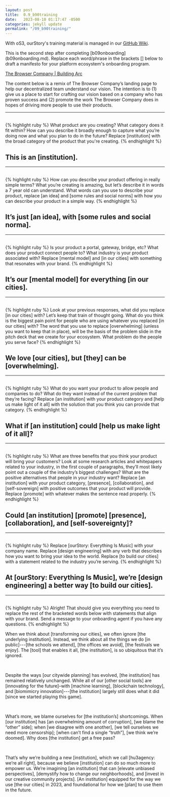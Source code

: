 ```yaml
---
layout: post
title:  0.9_b90training
date:   2023-08-10 01:17:47 -0500
categories: jekyll update
permalink: "/09_b90training/"
---
```


With oS3, ourStory's training material is managed in our [GitHub Wiki](https://github.com/ourStoryNetwork/09-OnboardingPi/wiki).


<p>This is the second step after completing [b09onboarding](b09onboarding.md). Replace each word/phrase in the brackets [] below to draft a manifesto for your platform ecosystem's onboarding program.</p>
<a href="https://thebrowser.company/">The Browser Company | Building Arc</a>
<br>

<p>The content below is a remix of The Browser Company’s landing page to help our decentralized team understand our vision. The intention is to (1) give us a place to start for crafting our vision based on a company who has proven success and (2) promote the work The Browser Company does in hopes of driving more people to use their products.</p>

<hr/>
<br>
{% highlight ruby %}
What product are you creating? 
What category does it fit within? 
How can you describe it broadly enough to capture 
what you’re doing now and what you plan to do in the future?
Replace [institution] with the broad category 
of the product that you're creating.
{% endhighlight %}

<h2>This is an [institution].</h2>

<hr/>
<br>
{% highlight ruby %}
How can you describe your product offering in really simple terms? 
What you’re creating is amazing, but let’s describe it 
in words a 7 year old can understand. What words can 
you use to describe your product, replace [an idea] and [some rules and 
social norms] with how you can describe your product in a simple way.
{% endhighlight %}

<h2>It’s just [an idea], with [some rules and social norma].</h2>
<hr/>
<br>
{% highlight ruby %}
Is your product a portal, gateway, bridge, etc? 
What does your product connect people to? What industry 
is your product associated with? Replace [mental model] 
and [in our cities] with something that resonates with your brand.
{% endhighlight %}

<h2>It’s our [mental model] for everything [in our cities].</h2>
<hr/>

<br>
{% highlight ruby %}
Look at your previous responses, what did you replace [in our cities] with? 
Let’s keep that train of thought going. What do you think is the biggest 
pain point for people who are using whatever you replaced [in our cities] with? 
The word that you use to replace [overwhelming] (unless you want to keep that 
in place), will be the basis of the problem slide in the pitch deck that we 
create for your ecosystem. What problem do the people you serve face?
{% endhighlight %}

<h2>We love [our cities], but [they] can be [overwhelming].</h2>
<hr/>

<br>
{% highlight ruby %}
What do you want your product to allow people and companies to do? 
What do they want instead of the current problem that they’re facing? 
Replace [an institution] with your product category and [help us make 
light of it all] with the solution that you think you can provide that category.
{% endhighlight %}

<h2>What if [an institution] could [help us make light of it all]?</h2>
<hr/>

<br>
{% highlight ruby %}
What are three benefits that you think your product will bring your customers? 
Look at some research articles and whitepapers related to your industry, 
in the first couple of paragraphs, they’ll most likely point out a couple of 
the industry’s biggest challenges? What are the positive alternatives that 
people in your industry want? Replace [an institution] with your product category, 
[presence], [collaboration], and [self-sovereign] with positive outcomes that 
your product will provide. Replace [promote] with whatever makes the sentence read properly.
{% endhighlight %}

<h2>Could [an institution] [promote] [presence], [collaboration], and [self-sovereignty]?</h2>
<hr/>

<br>
{% highlight ruby %}
Replace [ourStory: Everything Is Music] with your company name.
Replace [design engineering] with any verb that describes how you 
want to bring your idea to the world. Replace [to build our cities] 
with a statement related to the industry you’re serving.
{% endhighlight %}

<h2>At [ourStory: Everything Is Music], we’re [design engineering] a better way [to build our cities].</h2>
<hr/>

<br>
{% highlight ruby %}
Alright! That should give you everything you need to replace the 
rest of the bracketed words below with statements that align with 
your brand. Send a message to your onboarding agent if you have any questions.
{% endhighlight %}
<br>
<p>When we think about [transforming our cities], we often ignore [the underlying institution]. Instead, we think about all the things we do [in public]---[the schools we attend], [the offices we avoid], [the festivals we enjoy]. The [tool] that enables it all, [the institution], is so ubiquitous that it’s ignored.</p>
<br>
<p>
    Despite the ways [our citywide planning] has evolved, [the institution] has remained relatively unchanged. While all of our [other social tools] are [innovating for the future]–with [machine learning], [blockchain technology], and [biomimicry innovation]---[the institution] largely still does what it did [since we started playing this game].
</p>
<br>
<p>
    What’s more, we blame ourselves for [the institution’s] shortcomings. When [our institution] has [an overwhelming amount of corruption], [we blame the “other” side]; when [we disagree with one another], [we tell ourselves we need more censorship]; [when can’t find a single “truth”], [we think we’re doomed]. Why does [the institution] get a free pass?
</p>
<br>
<p>
    That’s why we’re building a new [institution], which we call [hu3agency: we’re all right], because we believe [institution] can do so much more to empower us. We’re imagining [an institution] that can [elevate unbiased perspectives], [demystify how to change our neighborhoods], and [invest in our creative community projects]. [An institution] equipped for the way we use [the our cities] in 2023, and foundational for how we [plan] to use them in the future.
</p>
